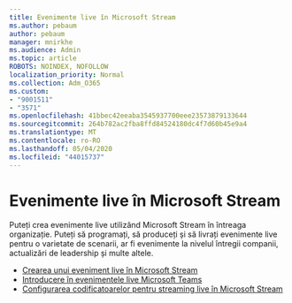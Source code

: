 ```yaml
---
title: Evenimente live în Microsoft Stream
ms.author: pebaum
author: pebaum
manager: mnirkhe
ms.audience: Admin
ms.topic: article
ROBOTS: NOINDEX, NOFOLLOW
localization_priority: Normal
ms.collection: Adm_O365
ms.custom:
- "9001511"
- "3571"
ms.openlocfilehash: 41bbec42eeaba3545937700eee23573879133644
ms.sourcegitcommit: 264b782ac2fba8ffd84524180dc4f7d60b45e9a4
ms.translationtype: MT
ms.contentlocale: ro-RO
ms.lasthandoff: 05/04/2020
ms.locfileid: "44015737"
---
```

# <a name="live-events-in-microsoft-stream"></a>Evenimente live în Microsoft Stream

Puteți crea evenimente live utilizând Microsoft Stream în întreaga organizație. Puteți să programați, să produceți și să livrați evenimente live pentru o varietate de scenarii, ar fi evenimente la nivelul întregii companii, actualizări de leadership și multe altele.

- [Crearea unui eveniment live în Microsoft Stream](https://docs.microsoft.com/stream/live-create-event)
- [Introducere în evenimentele live Microsoft Teams](https://support.office.com/article/get-started-with-microsoft-teams-live-events-d077fec2-a058-483e-9ab5-1494afda578a)
- [Configurarea codificatoarelor pentru streaming live în Microsoft Stream](https://docs.microsoft.com/stream/live-encoder-setup)
